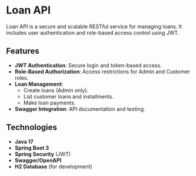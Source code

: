 # Loan API

Loan API is a secure and scalable RESTful service for managing loans. It includes user authentication and role-based access control using JWT.

## Features

- **JWT Authentication**: Secure login and token-based access.
- **Role-Based Authorization**: Access restrictions for Admin and Customer roles.
- **Loan Management**:
  - Create loans (Admin only).
  - List customer loans and installments.
  - Make loan payments.
- **Swagger Integration**: API documentation and testing.

## Technologies

- **Java 17**
- **Spring Boot 3**
- **Spring Security** (JWT)
- **Swagger/OpenAPI**
- **H2 Database** (for development)
